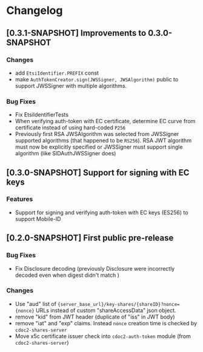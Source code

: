# Changelog

## [0.3.1-SNAPSHOT] Improvements to 0.3.0-SNAPSHOT

### Changes
* add `EtsiIdentifier.PREFIX` const
* make `AuthTokenCreator.sign(JWSSigner, JWSAlgorithm)` public to support JWSSigner with multiple algorithms.

### Bug Fixes
* Fix EtsiIdentifierTests
* When verifying auth-token with EC certificate, determine EC curve from certificate instead of using hard-coded `P256`
* Previously first RSA JWSAlgorithm was selected from JWSSigner supported algorithms (that happened to be `RS256`).
  RSA JWT algorithm must now be explicitly specified or JWSSigner must support single algorithm (like SIDAuthJWSSigner does)


## [0.3.0-SNAPSHOT] Support for signing with EC keys

### Features

* Support for signing and verifying auth-token with EC keys (ES256) to support Mobile-ID

## [0.2.0-SNAPSHOT] First public pre-release 

### Bug Fixes
* Fix Disclosure decoding (previously Disclosure were incorrectly decoded even when digest didn't match )

### Changes
* Use "aud" list of `{server_base_url}/key-shares/{shareID}?nonce={nonce}` URLs instead of custom "shareAccessData" json object.
* remove "kid" from JWT header (duplicate of "iss" in JWT body)
* remove "iat" and "exp" claims. Instead `nonce` creation time is checked by `cdoc2-shares-server`
* Move x5c certificate issuer check into `cdoc2-auth-token` module (from `cdoc2-shares-server`)